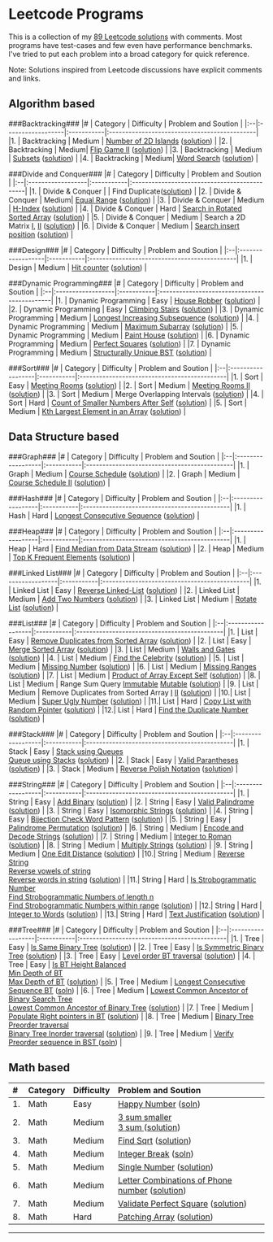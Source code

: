 Leetcode Programs
===================
This is a collection of my [89 Leetcode solutions](./) with comments. Most programs have test-cases and few even have performance benchmarks. I've tried to put each problem into a broad category for quick reference.

Note: Solutions inspired from Leetcode discussions have explicit comments and links.

Algorithm based
--------------------------------------------
###Backtracking###
|#  | Category          | Difficulty | Problem and Soution                          |
|:--|:------------------|:-----------|:---------------------------------------------|
|1. | Backtracking      | Medium     | [Number of 2D Islands](https://leetcode.com/problems/number-of-islands/) ([solution](./algo_backtrack_2D_number_of_islands.cc)) |
|2. | Backtracking      | Medium| [Flip Game II](https://leetcode.com/problems/flip-game-ii/) ([solution](./algo_backtrack_flipgame2.cc))            |
|3. | Backtracking      | Medium     | [Subsets](https://leetcode.com/problems/subsets/) ([solution](./algo_backtrack_subsets.cc))    |
|4. | Backtracking      | Medium| [Word Search](https://leetcode.com/problems/word-search/) ([solution](./algo_backtrack_word_search.cc))          |

###Divide and Conquer###
|#  | Category          | Difficulty | Problem and Soution                          |
|:--|:------------------|:-----------|:---------------------------------------------|
|1. | Divide & Conquer  |            | Find Duplicate([solution](./algo_dc_elem_appear_once_in_sorted_arr.cc))                        |
|2. | Divide & Conquer  | Medium| [Equal Range](https://leetcode.com/problems/search-for-a-range/) ([solution](./algo_dc_equal_range.cc)) |
|3. | Divide & Conquer  | Medium     | [H-Index](https://leetcode.com/problems/h-index/) ([solution](./algo_dc_h_index.cc))           |
|4. | Divide & Conquer  | Hard       | [Search in Rotated Sorted Array](https://leetcode.com/problems/search-in-rotated-sorted-array/) ([solution](./algo_dc_rotated_array_search.cc))                                                                                       |
|5. | Divide & Conquer  | Medium     | Search a 2D Matrix [I](https://leetcode.com/problems/search-a-2d-matrix/),  [II](https://leetcode.com/problems/search-a-2d-matrix-ii/) ([solution](./algo_dc_search_2D_matrix_i_ii.cc))                           |
|6. | Divide & Conquer  | Medium     | [Search insert position](https://leetcode.com/problems/search-insert-position/) ([solution](./algo_dc_search_insert_position.cc))                                                                                     |

###Design###
|#  | Category          | Difficulty | Problem and Soution                          |
|:--|:------------------|:-----------|:---------------------------------------------|
|1. | Design  | Medium  | [Hit counter](https://leetcode.com/problems/design-hit-counter/) ([solution](./algo_design_hit_counter.cc)) | 

###Dynamic Programming###
|#  | Category          | Difficulty | Problem and Soution                          |
|:--|:------------------|:-----------|:---------------------------------------------|
|1. | Dynamic Programming | Easy     | [House Robber](https://leetcode.com/problems/house-robber/) ([solution](./algo_dp_easy_house_robber.cc))                                                                                          |
|2. | Dynamic Programming | Easy     | [Climbing Stairs](https://leetcode.com/problems/climbing-stairs/) ([solution](./algo_dp_number_of_1_2_steps.cc))                                                                                        |
|3. | Dynamic Programming | Medium   | [Longest Increasing Subsequence](https://leetcode.com/problems/longest-increasing-subsequence/) ([solution](./algo_dp_longest_increasing_subsequence.cc))                                                                             |
|4. | Dynamic Programming | Medium   | [Maximum Subarray](https://leetcode.com/problems/maximum-subarray/) ([solution](./algo_dp_maximum_sum_product_subarray.cc))                                                                               |
|5. | Dynamic Programming | Medium   | [Paint House](https://leetcode.com/problems/paint-house/) ([solution](./algo_dp_medium_paint_house.cc))                                                                                         |
|6. | Dynamic Programming | Medium   | [Perfect Squares](https://leetcode.com/problems/perfect-squares/) ([solution](./algo_dp_perfect_squares.cc))                                                                                            |
|7. | Dynamic Programming | Medium   | [Structurally Unique BST](https://leetcode.com/problems/unique-binary-search-trees/) ([solution](./algo_dp_unique_binary_search_trees.cc))                                                                                 |

###Sort###
|#  | Category          | Difficulty | Problem and Soution                          |
|:--|:------------------|:-----------|:---------------------------------------------|
|1. | Sort              | Easy       | [Meeting Rooms](https://leetcode.com/problems/meeting-rooms/) ([solution](./algo_sort_meeting_rooms.cc))                                                                                            |
|2. | Sort              | Medium     | [Meeting Rooms II](https://leetcode.com/problems/meeting-rooms-ii/) ([solution](./algo_sort_meeting_rooms_ii.cc))                                                                                         |
|3. | Sort              | Medium     | Merge Overlapping Intervals ([solution](./algo_sort_merge_overlapping_intervals.cc))           |
|4. | Sort              | Hard       | [Count of Smaller Numbers After Self](https://leetcode.com/problems/count-of-smaller-numbers-after-self/) ([solution](./algo_sort_num_smaller_elements_in_right.cc))  |
|5. | Sort              | Medium     | [Kth Largest Element in an Array](https://leetcode.com/problems/kth-largest-element-in-an-array/) ([solution](./algo_sort_quick_select.cc))                      |

Data Structure based
--------------------------------------------
###Graph###
|#  | Category          | Difficulty | Problem and Soution                          |
|:--|:------------------|:-----------|:---------------------------------------------|
|1. | Graph             | Medium     | [Course Schedule](https://leetcode.com/problems/course-schedule/) ([solution](./ds_graph_loop_course_schedule.cc))                                                                                      |
|2. | Graph             | Medium     | [Course Schedule II](https://leetcode.com/problems/course-schedule-ii/) ([solution](./ds_graph_loop_course_schedule_ii.cc))                                                                                   |

###Hash###
|#  | Category          | Difficulty | Problem and Soution                          |
|:--|:------------------|:-----------|:---------------------------------------------|
|1. | Hash              | Hard       | [Longest Consecutive Sequence](https://leetcode.com/problems/longest-consecutive-sequence/) ([solution](./ds_hash_longest_consecutive_seq.cc))                                                                                    |

###Heap###
|#  | Category          | Difficulty | Problem and Soution                          |
|:--|:------------------|:-----------|:---------------------------------------------|
|1. | Heap              | Hard       | [Find Median from Data Stream](https://leetcode.com/problems/find-median-from-data-stream/) ([solution](./ds_heap_find_median_in_stream.cc))                                                                                      |
|2. | Heap              | Medium     | [Top K Frequent Elements](https://leetcode.com/problems/top-k-frequent-elements/) ([solution](./ds_heap_top_k_frequent_elements.cc))                                                                                    |

###Linked List###
|#  | Category          | Difficulty | Problem and Soution                          |
|:--|:------------------|:-----------|:---------------------------------------------|
|1. | Linked List       | Easy       | [Reverse Linked-List](https://leetcode.com/problems/reverse-linked-list/) ([solution](./ds_linkedlist_reverse.cc))                                                                                              |
|2. | Linked List       | Medium     | [Add Two Numbers](https://leetcode.com/problems/add-two-numbers/) ([solution](./ds_linkedlist_add_two_nums.cc))                                                                                         |
|3. | Linked List       | Medium     | [Rotate List](https://leetcode.com/problems/rotate-list/) ([solution](./ds_linkedlist_rotate_list.cc))                                                                                          |

###List###
|#  | Category          | Difficulty | Problem and Soution                          |
|:--|:------------------|:-----------|:---------------------------------------------|
|1. | List              | Easy       | [Remove Duplicates from Sorted Array](https://leetcode.com/problems/remove-duplicates-from-sorted-array/) ([solution](./ds_list_easy_remove_duplicate_number.cc))    |
|2. | List              | Easy       | [Merge Sorted Array](https://leetcode.com/problems/merge-sorted-array/) ([solution](./ds_list_merge_sorted_arrays.cc))                                                                                        |
|3. | List              | Medium     | [Walls and Gates](https://leetcode.com/problems/walls-and-gates/) ([solution](./ds_list_2D_walls_and_gates.cc))                                                                                         |
|4. | List              | Medium     | [Find the Celebrity](https://leetcode.com/problems/find-the-celebrity/) ([solution](./ds_list_find_the_celebrity.cc))                                                                                         |
|5. | List              | Medium     | [Missing Number](https://leetcode.com/problems/missing-number/) ([solution](./ds_list_missing_number.cc))                                                                                             |
|6. | List              | Medium     | [Missing Ranges](https://leetcode.com/problems/missing-ranges/) ([solution](./ds_list_missing_ranges.cc))                                                                                             |
|7. | List              | Medium     | [Product of Array Except Self](https://leetcode.com/problems/product-of-array-except-self/) ([solution](./ds_list_product_of_array_except_self.cc))                                                                               |
|8. | List              | Medium     | Range Sum Query [Immutable](https://leetcode.com/problems/range-sum-query-immutable/) [Mutable](https://leetcode.com/problems/range-sum-query-mutable/) ([solution](./ds_list_range_sum_query.cc))                          |
|9. | List              | Medium     | Remove Duplicates from Sorted Array [I](https://leetcode.com/problems/remove-duplicates-from-sorted-array/) [II](https://leetcode.com/problems/remove-duplicates-from-sorted-array-ii/) ([solution](./ds_list_remove_duplicates_sorted_i_ii.cc))  |
|10.| List              | Medium     | [Super Ugly Number](https://leetcode.com/problems/super-ugly-number/)  ([solution](./ds_list_super_ugly_numbers.cc))                                                                                         |
|11.| List              | Hard       | [Copy List with Random Pointer](https://leetcode.com/problems/copy-list-with-random-pointer/) ([solution](./ds_list_copy_list_with_random_pointer.cc))                                                                              |
|12.| List              | Hard       | [Find the Duplicate Number](https://leetcode.com/problems/find-the-duplicate-number/) ([solution](./ds_list_duplicate_number.cc))                                                                                           |

###Stack###
|#  | Category          | Difficulty | Problem and Soution                          |
|:--|:------------------|:-----------|:---------------------------------------------|
|1. | Stack              | Easy      | [Stack using Queues](https://leetcode.com/problems/implement-stack-using-queues/) <br> [Queue using Stacks](https://leetcode.com/problems/implement-queue-using-stacks/)  ([solution](./ds_stack_using_queue.cc))                   |
|2. | Stack              | Easy       | [Valid Parantheses](https://leetcode.com/problems/valid-parentheses/) ([solution](./ds_stack_valid_parantheses.cc))                                                                                         |
|3. | Stack              | Medium     | [Reverse Polish Notation](https://leetcode.com/problems/evaluate-reverse-polish-notation/)  ([solution](./ds_stack_math_reverse_polish_notation.cc))                                                                              |

###String###
|#  | Category          | Difficulty | Problem and Soution                          |
|:--|:------------------|:-----------|:---------------------------------------------|
|1. | String            | Easy       | [Add Binary](https://leetcode.com/problems/add-binary/)  ([solution](./ds_string_easy_add_binary.cc))                                                                                          |
|2. | String            | Easy       | [Valid Palindrome](https://leetcode.com/problems/valid-palindrome/)  ([solution](./ds_string_easy_valid_palindrome.cc))                                                                                    |
|3. | String            | Easy       | [Isomorphic Strings](https://leetcode.com/problems/isomorphic-strings/)  ([solution](./ds_string_isomorphic.cc))                                                                                               |
|4. | String            | Easy       | [Bijection Check Word Pattern](https://leetcode.com/problems/word-pattern/)  ([solution](./ds_string_word_pattern.cc))                                                                                             |
|5. | String            | Easy       | [Palindrome Permutation](https://leetcode.com/problems/palindrome-permutation/)  ([solution](./ds_string_palindromic_permutation_i_ii.cc))                                                                             |
|6. | String            | Medium     | [Encode and Decode Strings](https://leetcode.com/problems/encode-and-decode-strings/)  ([solution](./ds_string_encode_decode.cc))                                                                                            |
|7. | String            | Medium     | [Integer to Roman](https://leetcode.com/problems/integer-to-roman/)  ([solution](./ds_string_int_to_roman_numerals.cc))                                                                                    |
|8. | String            | Medium     | [Multiply Strings](https://leetcode.com/problems/multiply-strings/)    ([solution](./ds_string_multiply_strings.cc))                                                                                         |
|9. | String            | Medium     | [One Edit Distance](https://leetcode.com/problems/one-edit-distance/)    ([solution](./ds_string_one_edit_distance.cc))                                                                                        |
|10.| String            | Medium     | [Reverse String](https://leetcode.com/problems/reverse-string/) <br> [Reverse vowels of string](https://leetcode.com/problems/reverse-vowels-of-a-string/) <br>  [Reverse words in string](https://leetcode.com/problems/reverse-words-in-a-string/)    ([solution](./ds_string_reverse_words.cc))                       |
|11.| String            | Hard       | [Is Strobogrammatic Number](https://leetcode.com/problems/strobogrammatic-number/) <br> [Find Strobogrammatic Numbers of length n](https://leetcode.com/problems/strobogrammatic-number-ii/) <br> [Find Strobogrammatic Numbers within range](https://leetcode.com/problems/strobogrammatic-number-iii/)    ([solution](./ds_string_strobogrammatic_num_i_ii_iii.cc)) |
|12.| String            | Hard       | [Integer to Words](https://leetcode.com/problems/integer-to-english-words/)  ([solution](./ds_string_int_to_words.cc))                                                                                             |
|13.| String            | Hard       | [Text Justification](https://leetcode.com/problems/text-justification/)    ([solution](./ds_string_text_justification.cc))                                                                                       |

###Tree###
|#  | Category          | Difficulty | Problem and Soution                          |
|:--|:------------------|:-----------|:---------------------------------------------|
|1. | Tree              | Easy       | [Is Same Binary Tree](https://leetcode.com/problems/same-tree/)    ([solution](./ds_tree_is_same_tree_bt.cc))                                                                                           |
|2. | Tree              | Easy       | [Is Symmetric Binary Tree](https://leetcode.com/problems/symmetric-tree/)    ([solution](./ds_tree_is_symmetric_bt.cc))                                                                                           |
|3. | Tree              | Easy       | [Level order BT traversal](https://leetcode.com/problems/binary-tree-level-order-traversal-ii/) ([solution](./ds_tree_traversal_levelorder_bt.cc))                                                                                   |
|4. | Tree              | Easy       | [Is BT Height Balanced](https://leetcode.com/problems/balanced-binary-tree/) <br> [Min Depth of BT](https://leetcode.com/problems/minimum-depth-of-binary-tree/) <br> [Max Depth of BT](https://leetcode.com/problems/maximum-depth-of-binary-tree/)   ([solution](./ds_tree_min_max_depth_bt.cc))                       |
|5. | Tree              | Medium     | [Longest Consecutive Sequence BT](https://leetcode.com/problems/binary-tree-longest-consecutive-sequence/) ([soln](./ds_tree_longest_consecutive_sequence_bt.cc))  |
|6. | Tree              | Medium     | [Lowest Common Ancestor of Binary Search Tree](https://leetcode.com/problems/lowest-common-ancestor-of-a-binary-search-tree/) <br> [Lowest Common Ancestor of Binary Tree](https://leetcode.com/problems/lowest-common-ancestor-of-a-binary-tree/) ([solution](./ds_tree_lca_bt_bst.cc))                  |
|7. | Tree              | Medium     | [Populate Right pointers in BT](https://leetcode.com/problems/populating-next-right-pointers-in-each-node/) ([solution](./ds_tree_populate_next_pointer.cc))     |
|8. | Tree              | Medium     | [Binary Tree Preorder traversal](https://leetcode.com/problems/binary-tree-preorder-traversal/)  <br> [Binary Tree Inorder traversal](https://leetcode.com/problems/binary-tree-preorder-traversal/) ([solution](./ds_tree_traversal_pre_in_order_iterative_bt.cc))                                                                       |
|9. | Tree              | Medium     | [Verify Preorder sequence in BST ](https://leetcode.com/problems/verify-preorder-sequence-in-binary-search-tree) ([soln](./ds_tree_verify_preorder_sequence_bst.cc))  |

Math based
--------------------------------------------
|#  | Category          | Difficulty | Problem and Soution                          |
|:--|:------------------|:-----------|:---------------------------------------------|
|1. | Math              | Easy       | [Happy Number](https://leetcode.com/problems/happy-number/) ([soln](./math_happy_number.cc))  |
|2. | Math              | Medium     | [3 sum smaller](https://leetcode.com/problems/3sum-smaller/) <br> [3 sum ](https://leetcode.com/problems/3sum/) ([solution](./math_3sum.cc))                                                                  |
|3. | Math              | Medium     | [Find Sqrt](https://leetcode.com/problems/sqrtx/) ([solution](./math_find_sqrt.cc))           |
|4. | Math              | Medium     | [Integer Break](https://leetcode.com/problems/integer-break/) ([soln](./math_integer_break.cc))|
|5. | Math              | Medium     | [Single Number](https://leetcode.com/problems/single-number/) ([solution](./math_integer_missing_int.cc))                                                                                          |
|6. | Math              | Medium     | [Letter Combinations of Phone number](https://leetcode.com/problems/letter-combinations-of-a-phone-number/) ([solution](./math_letter_combinations_phone.cc))      |
|7. | Math              | Medium     | [Validate Perfect Square](https://leetcode.com/problems/valid-perfect-square/) ([solution](./math_validate_perfect_square.cc))                                                                                      |
|8. | Math              | Hard     | [Patching Array](https://leetcode.com/problems/patching-array/) ([solution](./math_patching_array.cc))                                                                                               |

----------------------------------------------------------------------------------------
